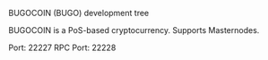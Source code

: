 
BUGOCOIN (BUGO) development tree 

BUGOCOIN is a PoS-based cryptocurrency. Supports Masternodes.

Port: 22227
RPC Port: 22228
